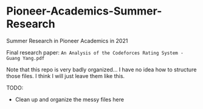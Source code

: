 # Pioneer-Academics-Summer-Research
Summer Research in Pioneer Academics in 2021

Final research paper: `An Analysis of the Codeforces Rating System - Guang Yang.pdf`

Note that this repo is very badly organized... I have no idea how to structure those files. I think I will just leave them like this.

TODO:
- Clean up and organize the messy files here
